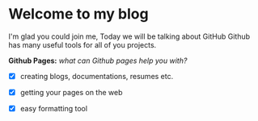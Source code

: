 # Welcome to my blog

I'm glad you could join me, Today we will be talking about GitHub
Github has many useful tools for all of you projects. 

**Github Pages:**
*what can Github pages help you with?*
- [x] creating blogs, documentations, resumes etc.
- [x] getting your pages on the web
- [x] easy formatting tool

